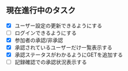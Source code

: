 ## 現在進行中のタスク

- [x] ユーザー設定の更新できるようにする
- [ ] ログインできるようにする
- [x] 参加者の承認/非承認
- [x] 承認されているユーザーだけ一覧表示する
- [x] 承認ステータスがわかるようにGETを追加する
- [ ] 記録確認での承認状況表示する